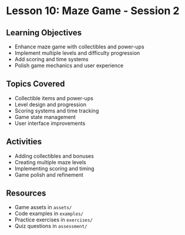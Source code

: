 # Lesson 10: Maze Game - Session 2

## Learning Objectives
- Enhance maze game with collectibles and power-ups
- Implement multiple levels and difficulty progression
- Add scoring and time systems
- Polish game mechanics and user experience

## Topics Covered
- Collectible items and power-ups
- Level design and progression
- Scoring systems and time tracking
- Game state management
- User interface improvements

## Activities
- Adding collectibles and bonuses
- Creating multiple maze levels
- Implementing scoring and timing
- Game polish and refinement

## Resources
- Game assets in `assets/`
- Code examples in `examples/`
- Practice exercises in `exercises/`
- Quiz questions in `assessment/`

